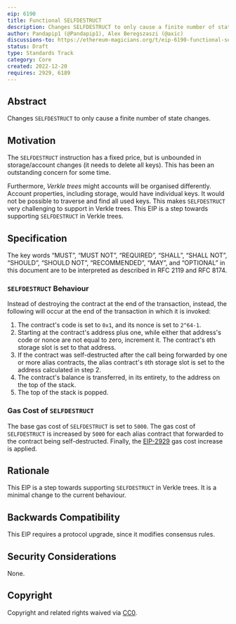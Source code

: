 ```yaml
---
eip: 6190
title: Functional SELFDESTRUCT
description: Changes SELFDESTRUCT to only cause a finite number of state changes
author: Pandapip1 (@Pandapip1), Alex Beregszaszi (@axic)
discussions-to: https://ethereum-magicians.org/t/eip-6190-functional-selfdestruct/12232
status: Draft
type: Standards Track
category: Core
created: 2022-12-20
requires: 2929, 6189
---
```


## Abstract

Changes `SELFDESTRUCT` to only cause a finite number of state changes.

## Motivation

The `SELFDESTRUCT` instruction has a fixed price, but is unbounded in storage/account changes (it needs to delete all keys). This has been an outstanding concern for some time.

Furthermore, *Verkle trees* might accounts will be organised differently. Account properties, including storage, would have individual keys. It would not be possible to traverse and find all used keys. This makes `SELFDESTRUCT` very challenging to support in Verkle trees. This EIP is a step towards supporting `SELFDESTRUCT` in Verkle trees.

## Specification

The key words “MUST”, “MUST NOT”, “REQUIRED”, “SHALL”, “SHALL NOT”, “SHOULD”, “SHOULD NOT”, “RECOMMENDED”, “MAY”, and “OPTIONAL” in this document are to be interpreted as described in RFC 2119 and RFC 8174.

### `SELFDESTRUCT` Behaviour

Instead of destroying the contract at the end of the transaction, instead, the following will occur at the end of the transaction in which it is invoked:

1. The contract's code is set to `0x1`, and its nonce is set to `2^64-1`.
2. Starting at the contract's address plus one, while either that address's code or nonce are not equal to zero, increment it. The contract's `0`th storage slot is set to that address.
3. If the contract was self-destructed after the call being forwarded by one or more alias contracts, the alias contract's `0`th storage slot is set to the address calculated in step 2.
4. The contract's balance is transferred, in its entirety, to the address on the top of the stack.
5. The top of the stack is popped.

### Gas Cost of `SELFDESTRUCT`

The base gas cost of `SELFDESTRUCT` is set to `5000`. The gas cost of `SELFDESTRUCT` is increased by `5000` for each alias contract that forwarded to the contract being self-destructed. Finally, the [EIP-2929](./eip-2929.md) gas cost increase is applied.

## Rationale

This EIP is a step towards supporting `SELFDESTRUCT` in Verkle trees. It is a minimal change to the current behaviour.

## Backwards Compatibility

This EIP requires a protocol upgrade, since it modifies consensus rules.

## Security Considerations

None.

## Copyright

Copyright and related rights waived via [CC0](../LICENSE.md).
